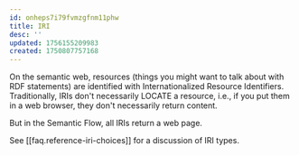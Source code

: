 ```yaml
---
id: onheps7i79fvmzgfnm11phw
title: IRI
desc: ''
updated: 1756155209983
created: 1750807757168
---
```


On the semantic web, resources (things you might want to talk about with RDF statements) are identified with Internationalized Resource Identifiers. Traditionally, IRIs don't necessarily LOCATE a resource, i.e., if you put them in a web browser, they don't necessarily return content.

But in the Semantic Flow, all IRIs return a web page. 

See [[faq.reference-iri-choices]] for a discussion of IRI types. 

